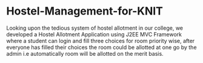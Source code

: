 # Hostel-Management-for-KNIT
Looking upon the tedious system of hostel allotment in our college, we developed a Hostel Allotment Application using J2EE MVC Framework where a student can login and fill three choices for room priority wise, after everyone has filled their choices the room could be allotted at one go by the admin i.e automatically room will be allotted on the merit basis.  
